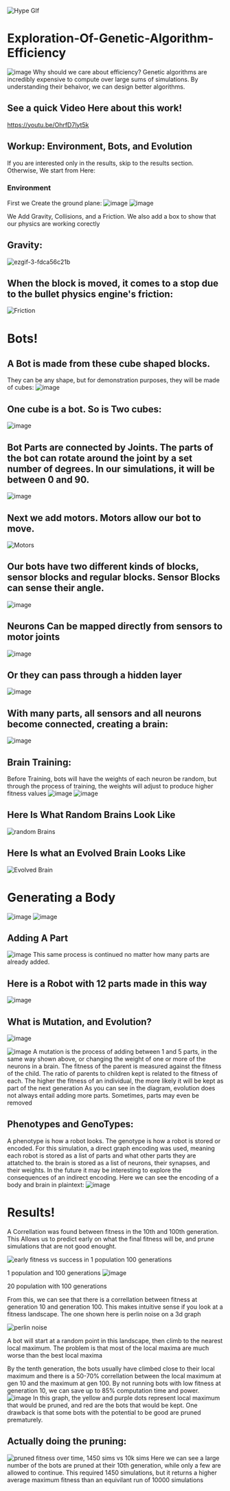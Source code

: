 
![Hype GIf](https://user-images.githubusercontent.com/114758213/225159048-4ba3d7a6-8fc4-4c67-8368-c154274f70af.gif)


# Exploration-Of-Genetic-Algorithm-Efficiency
![image](https://user-images.githubusercontent.com/114758213/225162496-1f0f3956-a996-473a-aa2f-af60fd6cb4d3.png)
Why should we care about efficiency? Genetic algorithms are incredibly expensive to compute over large sums of simulations. By understanding their behaivor, we can design better algorithms. 

## See a quick Video Here about this work!
https://youtu.be/OhrfD7lyt5k


## Workup: Environment, Bots, and Evolution
If you are interested only in the results, skip to the results section. Otherwise, We start from Here:
### Environment
First we Create the ground plane:
![image](https://user-images.githubusercontent.com/114758213/225104782-9eb18c2e-e8cd-4e69-9ef9-320348bd6ae4.png)
![image](https://user-images.githubusercontent.com/114758213/225107083-899d8bf3-91a5-4294-b226-caf0c42d1eb7.png)

We Add Gravity, Collisions, and a Friction. We also add a box to show that our physics are working corectly
## Gravity:
![ezgif-3-fdca56c21b](https://user-images.githubusercontent.com/114758213/225111210-9561f579-9f80-4f42-ad5b-8ab2ad2e9e45.gif)

## When the block is moved, it comes to a stop due to the bullet physics engine's friction:
![Friction](https://user-images.githubusercontent.com/114758213/225111692-1fa9526b-4af2-4de4-a4b1-21bebe399365.gif)


# Bots!

## A Bot is made from these cube shaped blocks. 
They can be any shape, but for demonstration purposes, they will be made of cubes:
![image](https://user-images.githubusercontent.com/114758213/225113095-1ad50df8-42bf-4c96-95ec-df0d769fed91.png)
## One cube is a bot. So is Two cubes:
![image](https://user-images.githubusercontent.com/114758213/225113628-b9aa0867-c72e-467a-b2a1-b4c40bb898bd.png)
## Bot Parts are connected by Joints. The parts of the bot can rotate around the joint by a set number of degrees. In our simulations, it will be between 0 and 90. 
![image](https://user-images.githubusercontent.com/114758213/225115743-5b5c2685-337c-495a-8b6e-e31fb40048b0.png)
## Next we add motors. Motors allow our bot to move.

![Motors](https://user-images.githubusercontent.com/114758213/225117052-a06a4c13-f67e-402e-bab5-f51facd33658.gif)


## Our bots have two different kinds of blocks, sensor blocks and regular blocks. Sensor Blocks can sense their angle.
![image](https://user-images.githubusercontent.com/114758213/225119845-b03fd5d2-a8aa-4463-a2a9-586092ab5e89.png)

## Neurons Can be mapped directly from sensors to motor joints
![image](https://user-images.githubusercontent.com/114758213/225119590-9be3ae82-259e-4d36-9fef-f3d2998853bf.png)

## Or they can pass through a hidden layer
![image](https://user-images.githubusercontent.com/114758213/225120331-669dc04b-bfd8-48de-921c-10b80fe61bb8.png)

## With many parts, all sensors and all neurons become connected, creating a brain:
![image](https://user-images.githubusercontent.com/114758213/225121470-510e3bbd-e9e0-46c9-9975-cb5a5a198180.png)

## Brain Training:
Before Training, bots will have the weights of each neuron be random, but through the process of training, the weights will adjust to produce higher fitness values
![image](https://user-images.githubusercontent.com/114758213/225135012-78d91bd3-71e5-4385-8cd7-71450e274bac.png)
![image](https://user-images.githubusercontent.com/114758213/225135367-6a77a6b8-8c4a-4661-b3b3-875c12c857ba.png)

## Here Is What Random Brains Look Like
![random Brains](https://user-images.githubusercontent.com/114758213/225137190-1c421c2d-c91c-44e3-b84d-4d26f6368019.gif)
## Here Is what an Evolved Brain Looks Like
![Evolved Brain](https://user-images.githubusercontent.com/114758213/225139030-1c3c13dd-eb22-464d-a6f9-b7454c3624dd.gif)


# Generating a Body
![image](https://user-images.githubusercontent.com/114758213/225142965-f2220ec9-9228-4eb7-b11b-d9861c744735.png)
![image](https://user-images.githubusercontent.com/114758213/225144189-e88f3b35-a079-490d-84c2-384b67466e04.png)

## Adding A Part
![image](https://user-images.githubusercontent.com/114758213/225147786-8d72e50f-5e5d-49e7-8a56-6e64ab2798f9.png)
This same process is continued no matter how many parts are already added. 

## Here is a Robot with 12 parts made in this way
![image](https://user-images.githubusercontent.com/114758213/225151237-0ae720bc-1907-4a08-83cf-05ea8f71f009.png)

## What is Mutation, and Evolution?
![image](https://user-images.githubusercontent.com/114758213/225160661-5017fd3e-ce70-486e-b5ce-08f145839a65.png)

![image](https://user-images.githubusercontent.com/114758213/225155260-b625260e-f3e1-4454-a0f2-c54c578709e7.png)
A mutation is the process of adding between 1 and 5 parts, in the same way shown above, or changing the weight of one or more of the neurons in a brain.
The fitness of the parent is measured against the fitness of the child. The ratio of parents to children kept is related to the fitness of each. The higher the fitness of an individual, the more likely it will be kept as part of the next generation
As you can see in the diagram, evolution does not always entail adding more parts. Sometimes, parts may even be removed

## Phenotypes and GenoTypes:
A phenotype is how a robot looks. The genotype is how a robot is stored or encoded. For this simulation, a direct  graph encoding was used, meaning  each robot is stored as a list of parts and what other parts they are attatched to. the brain is stored as a list of neurons, their synapses, and their weights. In the future it may be interesting to explore the consequences of an indirect encoding. Here we can see the encoding of a body and brain in plaintext:
![image](https://user-images.githubusercontent.com/114758213/225157125-9381ce6a-a841-4fc7-a6b4-b94e4dd8adeb.png)


# Results!

A Correllation was found between fitness in the 10th and 100th generation. This Allows us to predict early on what the final fitness will be, and prune simulations that are not good enought.


![early fitness vs success in 1 population 100 generations](https://user-images.githubusercontent.com/114758213/225201912-a0f78045-0a4a-4ba5-b53c-d8aeb19e17a1.png)

1 population and 100 generations
![image](https://user-images.githubusercontent.com/114758213/225201946-b1782304-a21f-470f-a460-c81ee4bcb2cb.png)

20 population with 100 generations


From this, we can see that there is a correllation between fitness at generation 10 and generation 100. This makes intuitive sense if you look at a fitness landscape. The one shown here is perlin noise on a 3d graph

![perlin noise](https://user-images.githubusercontent.com/114758213/225202352-f4f72d4d-7fd8-4334-bdcd-b6f671fa76cf.png)

A bot will start at a random point in this landscape, then climb to the nearest local maximum. The problem is that most of the local maxima are much worse than the best local maxima

By the tenth generation, the bots usually have climbed close to their local maximum and there is a 50-70% correllation between the local maximum at gen 10 and the maximum at gen 100. By not running bots with low fitness at generation 10, we can save up to 85% computation time and power.
![image](https://user-images.githubusercontent.com/114758213/225203210-0fc1c080-4457-4471-a6a0-833f3b7f7e1d.png)
In this graph, the yellow and purple dots represent local maximum that would be pruned, and red are the bots that would be kept. One drawback is that some bots with the potential to be good are pruned prematurely. 

## Actually doing the pruning:
![pruned fitness over time, 1450 sims vs 10k sims](https://user-images.githubusercontent.com/114758213/225203640-e6eae529-d36b-4d10-a83d-d24065a6052d.png)
Here we can see a large number of the bots are pruned at their 10th generation, while only a few are allowed to continue. This required 1450 simulations, but it returns a higher average maximum fitness than an equivilant run of 10000 simulations



